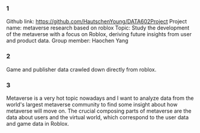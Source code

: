 ### 1
Github link: https://github.com/HautschenYoung/DATA602Project
Project name: metaverse research based on roblox
Topic: Study the development of the metaverse with a focus on Roblox, deriving future insights from user and product data.
Group member: Haochen Yang

### 2
Game and publisher data crawled down directly from roblox.
### 3
Metaverse is a very hot topic nowadays and I want to analyze data from the world's largest metaverse community to find some insight about how metaverse will move on. The crucial composing parts of metaverse are the data about users and the virtual world, which correspond to the user data and game data in Roblox. 